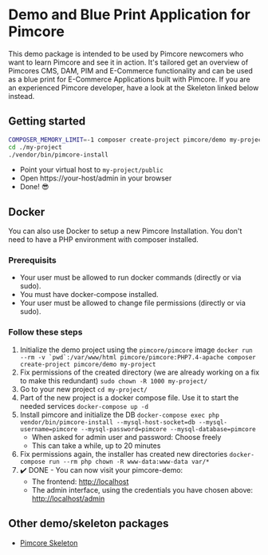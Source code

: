 # Demo and Blue Print Application for Pimcore

This demo package is intended to be used by Pimcore newcomers who want to learn Pimcore and see it in action. 
It's tailored get an overview of Pimcores CMS, DAM, PIM and E-Commerce functionality and can be used as a blue print for 
E-Commerce Applications built with Pimcore. If you are an experienced Pimcore developer, have a look at the Skeleton linked below instead.

## Getting started 
```bash
COMPOSER_MEMORY_LIMIT=-1 composer create-project pimcore/demo my-project
cd ./my-project
./vendor/bin/pimcore-install
```

- Point your virtual host to `my-project/public` 
- Open https://your-host/admin in your browser
- Done! 😎


## Docker

You can also use Docker to setup a new Pimcore Installation.
You don't need to have a PHP environment with composer installed.

### Prerequisits

* Your user must be allowed to run docker commands (directly or via sudo).
* You must have docker-compose installed.
* Your user must be allowed to change file permissions (directly or via sudo).

### Follow these steps

1. Initialize the demo project using the `pimcore/pimcore` image
    ``docker run --rm -v `pwd`:/var/www/html pimcore/pimcore:PHP7.4-apache composer create-project pimcore/demo my-project``
1. Fix permissions of the created directory (we are already working on a fix to make this redundant)
    `sudo chown -R 1000 my-project/`
1. Go to your new project
    `cd my-project/`
1. Part of the new project is a docker compose file. Use it to start the needed services
    `docker-compose up -d`
1. Install pimcore and initialize the DB
    `docker-compose exec php vendor/bin/pimcore-install --mysql-host-socket=db --mysql-username=pimcore --mysql-password=pimcore --mysql-database=pimcore`
    * When asked for admin user and password: Choose freely
    * This can take a while, up to 20 minutes
1. Fix permissions again, the installer has created new directories
    `docker-compose run --rm php chown -R www-data:www-data var/*`
1. :heavy_check_mark: DONE - You can now visit your pimcore-demo:
    * The frontend: <http://localhost>
    * The admin interface, using the credentials you have chosen above:
      <http://localhost/admin>


## Other demo/skeleton packages
- [Pimcore Skeleton](https://github.com/pimcore/skeleton/)
